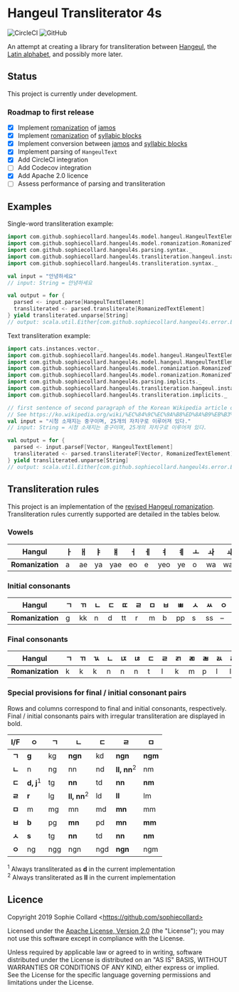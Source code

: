 # Hangeul Transliterator 4s

![CircleCI](https://img.shields.io/circleci/build/github/sophiecollard/hangeul-transliterator-4s/master) ![GitHub](https://img.shields.io/github/license/sophiecollard/hangeul-transliterator-4s)

An attempt at creating a library for transliteration between [Hangeul](https://en.wikipedia.org/wiki/Hangul), the [Latin alphabet](https://en.wikipedia.org/wiki/Latin_alphabet), and possibly more later.

## Status
This project is currently under development.

### Roadmap to first release
  - [x] Implement [romanization](https://en.wikipedia.org/wiki/Revised_Romanization_of_Korean) of [jamos](https://en.wikipedia.org/wiki/Hangul_Jamo_(Unicode_block))
  - [x] Implement [romanization](https://en.wikipedia.org/wiki/Revised_Romanization_of_Korean) of [syllabic blocks](https://en.wikipedia.org/wiki/Hangul_Syllables)
  - [x] Implement conversion between [jamos](https://en.wikipedia.org/wiki/Hangul_Jamo_(Unicode_block)) and [syllabic blocks](https://en.wikipedia.org/wiki/Hangul_Syllables)
  - [x] Implement parsing of `HangeulText`
  - [x] Add CircleCI integration
  - [ ] Add Codecov integration
  - [x] Add Apache 2.0 licence
  - [ ] Assess performance of parsing and transliteration

## Examples
Single-word transliteration example:

```scala
import com.github.sophiecollard.hangeul4s.model.hangeul.HangeulTextElement
import com.github.sophiecollard.hangeul4s.model.romanization.RomanizedTextElement
import com.github.sophiecollard.hangeul4s.parsing.syntax._
import com.github.sophiecollard.hangeul4s.transliteration.hangeul.instances._
import com.github.sophiecollard.hangeul4s.transliteration.syntax._

val input = "안녕하세요"
// input: String = 안녕하세요

val output = for {
  parsed <- input.parse[HangeulTextElement]
  transliterated <- parsed.transliterate[RomanizedTextElement]
} yield transliterated.unparse[String]
// output: scala.util.Either[com.github.sophiecollard.hangeul4s.error.Error,String] = Right(annyeonghaseyo)
```

Text transliteration example:

```scala
import cats.instances.vector._
import com.github.sophiecollard.hangeul4s.model.hangeul.HangeulTextElement
import com.github.sophiecollard.hangeul4s.model.hangeul.HangeulTextElement._
import com.github.sophiecollard.hangeul4s.model.romanization.RomanizedTextElement
import com.github.sophiecollard.hangeul4s.model.romanization.RomanizedTextElement._
import com.github.sophiecollard.hangeul4s.parsing.implicits._
import com.github.sophiecollard.hangeul4s.transliteration.hangeul.instances._
import com.github.sophiecollard.hangeul4s.transliteration.implicits._

// first sentence of second paragraph of the Korean Wikipedia article on Seoul (retrieved 2019-09-22)
// See https://ko.wikipedia.org/wiki/%EC%84%9C%EC%9A%B8%ED%8A%B9%EB%B3%84%EC%8B%9C
val input = "시청 소재지는 중구이며, 25개의 자치구로 이루어져 있다."
// input: String = 시청 소재지는 중구이며, 25개의 자치구로 이루어져 있다.

val output = for {
  parsed <- input.parseF[Vector, HangeulTextElement]
  transliterated <- parsed.transliterateF[Vector, RomanizedTextElement]
} yield transliterated.unparse[String]
// output: scala.util.Either[com.github.sophiecollard.hangeul4s.error.Error,String] = Right(sicheong sojaejineun jungguimyeo, 25gaeui jachiguro irueojyeo itda.)
```

## Transliteration rules
This project is an implementation of the [revised Hangeul romanization](https://en.wikipedia.org/wiki/Revised_Romanization_of_Korean). Transliteration rules currently supported are detailed in the tables below.

### Vowels
| Hangul           | ㅏ | ㅐ  | ㅑ | ㅒ  | ㅓ | ㅔ | ㅕ  | ㅖ | ㅗ  | ㅘ | ㅙ | ㅚ   | ㅛ  | ㅜ | ㅝ | ㅞ | ㅟ | ㅠ | ㅡ  | ㅢ | ㅣ |
| :--------------: | -- | -- | -- | --- | -- | -- | --- | -- | -- | -- | --- | --- | -- | -- | -- | -- | -- | -- | -- | -- | -- |
| **Romanization** | a  | ae | ya | yae | eo | e  | yeo | ye | o  | wa | wae | oe  | yo | u  | wo | we | wi | yu | eu | ui | i  |

### Initial consonants
| Hangul           | ㄱ | ㄲ | ㄴ | ㄷ | ㄸ | ㄹ | ㅁ | ㅂ | ㅃ | ㅅ  | ㅆ | ㅇ | ㅈ | ㅉ | ㅊ | ㅋ | ㅌ | ㅍ | ㅎ |
| :--------------: | -- | -- | -- | - | -- | -- | -- | -- | -- | -- | -- | -- | -- | -- | -- | - | -- | -- | -- |
| **Romanization** | g  | kk | n  | d | tt | r  | m  | b  | pp | s  | ss | –  | j  | jj | ch | k | t  | p  | h  |

### Final consonants
| Hangul           | ㄱ | ㄲ | ㄳ  | ㄴ | ㄵ | ㄶ | ㄷ | ㄹ | ㄺ | ㄻ | ㄼ | ㄽ | ㄾ | ㄿ | ㅀ | ㅁ | ㅂ | ㅄ | ㅅ  | ㅆ | ㅇ | ㅈ | ㅊ | ㅋ | ㅌ | ㅍ | ㅎ |
| :--------------: | -- | -- | -- | -- | - | -- | - | -- | - | -- | -- | - | -- | - | -- | -- | -- | - | -- | -- | -- | -- | -- | - | -- | -- | -- |
| **Romanization** | k  | k  | k  | n  | n | n  | t | l  | k | m  | p  | l | l  | p | l  | m  | p  | p | t  | t  | ng | t  | t  | k | t  | p  | t  |

### Special provisions for final / initial consonant pairs
Rows and columns correspond to final and initial consonants, respectively. Final / initial consonants pairs with irregular transliteration are displayed in bold.

| I/F    | ㅇ                   | ㄱ   | ㄴ                     | ㄷ  | ㄹ                     | ㅁ      |
| :----: | -------------------- | --- | ---------------------- | --- | ---------------------- | ------- |
| **ㄱ** | **g**                | kg  | **ngn**                | kd  | **ngn**                | **ngm** |
| **ㄴ** | n                    | ng  | nn                     | nd  | **ll, nn**<sup>2</sup> | nm      |
| **ㄷ** | **d, j**<sup>1</sup> | tg  | **nn**                 | td  | **nn**                 | **nm**  |
| **ㄹ** | **r**                | lg  | **ll, nn**<sup>2</sup> | ld  | **ll**                 | lm      |
| **ㅁ** | m                    | mg  | mn                     | md  | **mn**                 | mm      |
| **ㅂ** | **b**                | pg  | **mn**                 | pd  | **mn**                 | **mm**  |
| **ㅅ** | **s**                | tg  | **nn**                 | td  | **nn**                 | **nm**  |
| **ㅇ** | ng                   | ngg | ngn                    | ngd | **ngn**                | ngm     |

<sup>1</sup> Always transliterated as **d** in the current implementation  
<sup>2</sup> Always transliterated as **ll** in the current implementation

## Licence
Copyright 2019 Sophie Collard \<https://github.com/sophiecollard>

Licensed under the [Apache License, Version 2.0](http://www.apache.org/licenses/LICENSE-2.0) (the "License");
you may not use this software except in compliance with the License.

Unless required by applicable law or agreed to in writing, software distributed under the License is distributed on an "AS IS" BASIS, WITHOUT WARRANTIES OR CONDITIONS OF ANY KIND, either express or implied. See the License for the specific language governing permissions and limitations under the License.
